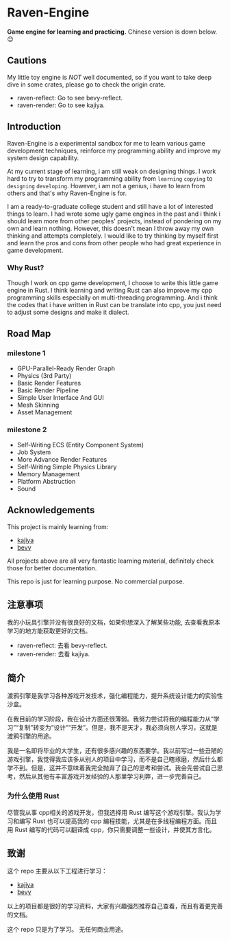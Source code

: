 # Raven-Engine

**Game engine for learning and practicing.**
Chinese version is down below. 😊

## Cautions

My little toy engine is _NOT_ well documented, so if you want to take deep dive in some crates, please go to check the origin crate.

* raven-reflect: Go to see bevy-reflect.
* raven-render: Go to see kajiya.

## Introduction

Raven-Engine is a experimental sandbox for me to learn various game development techniques, reinforce my programming ability and improve my system design capability.

At my current stage of learning, i am still weak on designing things. I work hard to try to transform my programming ability from `learning` `copying` to `designing` `developing`. However, i am not a genius, i have to learn from others and that's why Raven-Engine is for.

I am a ready-to-graduate college student and still have a lot of interested things to learn. I had wrote some ugly game engines in the past and i think i should learn more from other peoples' projects, instead of pondering on my own and learn nothing. However, this doesn't mean I throw away my own thinking and attempts completely. I would like to try thinking by myself first and learn the pros and cons from other people who had great experience in game development.

### Why Rust?

Though I work on cpp game development, I choose to write this little game engine in Rust. I think learning and writing Rust can also improve my cpp programming skills especially on multi-threading programming. And i think the codes that i have written in Rust can be translate into cpp, you just need to adjust some designs and make it dialect.

## Road Map

### milestone 1

- GPU-Parallel-Ready Render Graph
- Physics (3rd Party)
- Basic Render Features
- Basic Render Pipeline
- Simple User Interface And GUI
- Mesh Skinning
- Asset Management

### milestone 2

- Self-Writing ECS (Entity Component System)
- Job System
- More Advance Render Features
- Self-Writing Simple Physics Library
- Memory Management
- Platform Abstruction
- Sound

## Acknowledgements

This project is mainly learning from:

* [kajiya](https://github.com/EmbarkStudios/kajiya)
* [bevy](https://github.com/bevyengine/bevy)

All projects above are all very fantastic learning material, definitely check those for better documentation.

This repo is just for learning purpose.
No commercial purpose.

## 注意事项

我的小玩具引擎并没有很良好的文档，如果你想深入了解某些功能, 去查看我原本学习的地方能获取更好的文档。

* raven-reflect: 去看 bevy-reflect.
* raven-render: 去看 kajiya.

## 简介

渡鸦引擎是我学习各种游戏开发技术，强化编程能力，提升系统设计能力的实验性沙盒。

在我目前的学习阶段，我在设计方面还很薄弱。我努力尝试将我的编程能力从“学习”“复制”转变为“设计”“开发”。但是，我不是天才，我必须向别人学习，这就是渡鸦引擎的用途。

我是一名即将毕业的大学生，还有很多感兴趣的东西要学。我以前写过一些丑陋的游戏引擎，我觉得我应该多从别人的项目中学习，而不是自己瞎琢磨，然后什么都学不到。但是，这并不意味着我完全抛弃了自己的思考和尝试。我会先尝试自己思考，然后从其他有丰富游戏开发经验的人那里学习利弊，进一步完善自己。

### 为什么使用 Rust

尽管我从事 cpp相关的游戏开发，但我选择用 Rust 编写这个游戏引擎。我认为学习和编写 Rust 也可以提高我的 cpp 编程技能，尤其是在多线程编程方面。而且用 Rust 编写的代码可以翻译成 cpp，你只需要调整一些设计，并使其方言化。

## 致谢

这个 repo 主要从以下工程进行学习：

* [kajiya](https://github.com/EmbarkStudios/kajiya)
* [bevy](https://github.com/bevyengine/bevy)

以上的项目都是很好的学习资料，大家有兴趣强烈推荐自己查看，而且有着更完善的文档。

这个 repo 只是为了学习。
无任何商业用途。
